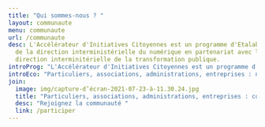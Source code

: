 ```yaml
---
title: "Qui sommes-nous ? "
layout: communaute
menu: communaute
url: /communaute
desc: L'Accélérateur d'Initiatives Citoyennes est un programme d'Etalab au sein
  de la direction interministérielle du numérique en partenariat avec la
  direction interminitérielle de la transformation publique.
introProg: "L'Accélérateur d'Initiatives Citoyennes est un programme d'Etalab au sein de la direction interministérielle du numérique en partenariat avec la direction interministérielle de la transformation publique."
introEco: "Particuliers, associations, administrations, entreprises : nous pouvons tous contribuer à faire grandir les initiatives d'intérêt général."
join:
  image: img/capture-d’écran-2021-07-23-à-11.30.24.jpg
  title: "Particuliers, associations, administrations, entreprises : contribuez au projets citoyens de l'Accélérateur ! Vous voulez aider les projets de l'AIC à avancer ?"
  desc: "Rejoignez la communauté "
  link: /participer
---
```


